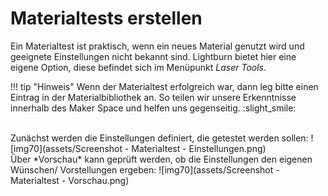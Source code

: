 # Materialtests erstellen

Ein Materialtest ist praktisch, wenn ein neues Material genutzt wird und geeignete Einstellungen nicht bekannt sind. Lightburn bietet hier eine eigene Option, diese befindet sich im Menüpunkt *Laser Tools*.

!!! tip "Hinweis"
    Wenn der Materialtest erfolgreich war, dann leg bitte einen Eintrag in der Materialbibliothek an. So teilen wir unsere Erkenntnisse innerhalb des Maker Space und helfen uns gegenseitig. :slight_smile:

<br>
Zunächst werden die Einstellungen definiert, die getestet werden sollen:
![img70](assets/Screenshot - Materialtest - Einstellungen.png)

<br>
Über *Vorschau* kann geprüft werden, ob die Einstellungen den eigenen Wünschen/ Vorstellungen ergeben:
![img70](assets/Screenshot - Materialtest - Vorschau.png)
